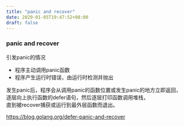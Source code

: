 ```yaml
---
title: "panic and recover"
date: 2020-01-05T19:47:52+08:00
draft: false
---
```

### panic and recover

引发panic的情况
* 程序主动调用panic函数
* 程序产生运行时错误，由运行时检测并抛出

发生panic后，程序会从调用panic的函数位置或发生panic的地方立即返回，  
逐层向上执行函数的defer语句，然后逐层打印函数调用堆栈，  
直到被recover捕获或运行到最外层函数而退出。






https://blog.golang.org/defer-panic-and-recover


